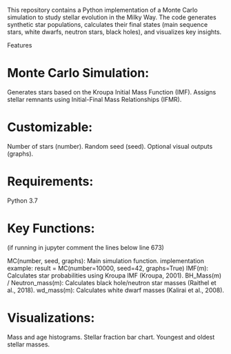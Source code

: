 This repository contains a Python implementation of a Monte Carlo simulation to study stellar evolution in the Milky Way. 
The code generates synthetic star populations, calculates their final states (main sequence stars, white dwarfs, neutron stars, black holes), and visualizes key insights.

Features
# Monte Carlo Simulation:

Generates stars based on the Kroupa Initial Mass Function (IMF).
Assigns stellar remnants using Initial-Final Mass Relationships (IFMR).

# Customizable:

Number of stars (number).
Random seed (seed).
Optional visual outputs (graphs).

# Requirements:

Python 3.7


# Key Functions:

(if running in jupyter comment the lines below line 673)

MC(number, seed, graphs): Main simulation function.
implementation example: result = MC(number=10000, seed=42, graphs=True)
IMF(m): Calculates star probabilities using Kroupa IMF (Kroupa, 2001).
BH_Mass(m) / Neutron_mass(m): Calculates black hole/neutron star masses (Raithel et al., 2018).
wd_mass(m): Calculates white dwarf masses (Kalirai et al., 2008).

# Visualizations:

Mass and age histograms.
Stellar fraction bar chart.
Youngest and oldest stellar masses.

